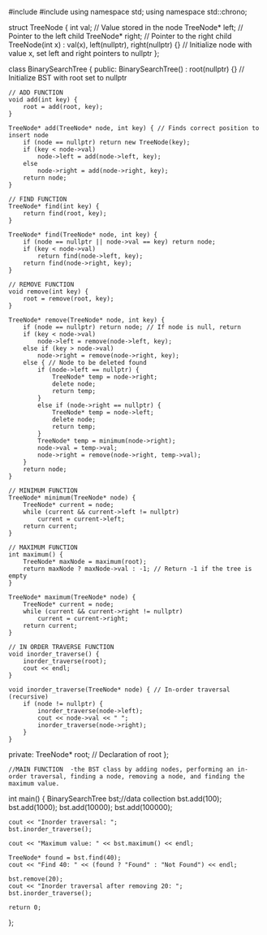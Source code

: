 #include <iostream>
#include <chrono>
using namespace std;
using namespace std::chrono;

struct TreeNode {
    int val; // Value stored in the node
    TreeNode* left; // Pointer to the left child
    TreeNode* right; // Pointer to the right child
    TreeNode(int x) : val(x), left(nullptr), right(nullptr) {} // Initialize node with value x, set left and right pointers to nullptr
};



class BinarySearchTree {
public:
    BinarySearchTree() : root(nullptr) {} // Initialize BST with root set to nullptr

    // ADD FUNCTION
    void add(int key) {
        root = add(root, key);
    }

    TreeNode* add(TreeNode* node, int key) { // Finds correct position to insert node
        if (node == nullptr) return new TreeNode(key);
        if (key < node->val)
            node->left = add(node->left, key);
        else
            node->right = add(node->right, key);
        return node;
    }

    // FIND FUNCTION
    TreeNode* find(int key) {
        return find(root, key);
    }

    TreeNode* find(TreeNode* node, int key) {
        if (node == nullptr || node->val == key) return node;
        if (key < node->val)
            return find(node->left, key);
        return find(node->right, key);
    }

    // REMOVE FUNCTION
    void remove(int key) {
        root = remove(root, key);
    }

    TreeNode* remove(TreeNode* node, int key) {
        if (node == nullptr) return node; // If node is null, return
        if (key < node->val)
            node->left = remove(node->left, key);
        else if (key > node->val)
            node->right = remove(node->right, key);
        else { // Node to be deleted found
            if (node->left == nullptr) {
                TreeNode* temp = node->right;
                delete node;
                return temp;
            }
            else if (node->right == nullptr) {
                TreeNode* temp = node->left;
                delete node;
                return temp;
            }
            TreeNode* temp = minimum(node->right);
            node->val = temp->val;
            node->right = remove(node->right, temp->val);
        }
        return node;
    }      

    // MINIMUM FUNCTION
    TreeNode* minimum(TreeNode* node) {
        TreeNode* current = node;
        while (current && current->left != nullptr)
            current = current->left;
        return current;
    }

    // MAXIMUM FUNCTION
    int maximum() {
        TreeNode* maxNode = maximum(root);
        return maxNode ? maxNode->val : -1; // Return -1 if the tree is empty
    }

    TreeNode* maximum(TreeNode* node) {
        TreeNode* current = node;
        while (current && current->right != nullptr)
            current = current->right;
        return current;
    }

    // IN ORDER TRAVERSE FUNCTION
    void inorder_traverse() {
        inorder_traverse(root);
        cout << endl;
    }

    void inorder_traverse(TreeNode* node) { // In-order traversal (recursive)
        if (node != nullptr) {
            inorder_traverse(node->left);
            cout << node->val << " ";
            inorder_traverse(node->right);
        }
    }

private:
    TreeNode* root; // Declaration of root
};

	//MAIN FUNCTION  -the BST class by adding nodes, performing an in-order traversal, finding a node, removing a node, and finding the maximum value.
int main()
{
    BinarySearchTree bst;//data collection
    bst.add(100);
    bst.add(1000);
    bst.add(10000);
    bst.add(100000);


    cout << "Inorder traversal: ";
    bst.inorder_traverse();

    cout << "Maximum value: " << bst.maximum() << endl;

    TreeNode* found = bst.find(40);
    cout << "Find 40: " << (found ? "Found" : "Not Found") << endl;

    bst.remove(20);
    cout << "Inorder traversal after removing 20: ";
    bst.inorder_traverse();

    return 0;
 
};
